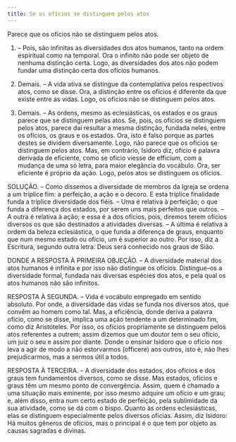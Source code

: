 ```yaml
---
title: Se os ofícios se distinguem pelos atos
---
```


Parece que os ofícios não se distinguem pelos atos.  

1. – Pois, são infinitas as diversidades dos atos humanos, tanto na ordem espiritual como na temporal. Ora o infinito não pode ser objeto de nenhuma distinção certa. Logo, as diversidades dos atos não podem fundar uma distinção certa dos ofícios humanos.  

2. Demais. – A vida ativa se distingue da contemplativa pelos respectivos atos, como se disse. Ora, a distinção entre os ofícios é diferente da que existe entre as vidas. Logo, os ofícios não se distinguem pelos atos.  

3. Demais. – As ordens, mesmo as eclesiásticas, os estados e os graus parece que se distinguem pelas atos. Se, pois, os ofícios se distinguem pelos atos, parece daí resultar a mesma distinção, fundada neles, entre os ofícios, os graus e os estados. Ora, isto é falso porque as partes destes se dividem diversamente. Logo, não parece que os ofícios se distinguem pelos atos.  Mas, em contrário, Isidoro diz, ofício é palavra derivada de eficiente, como se ofício viesse de efficium, com a mudança de uma só letra, para maior elegância do vocábulo. Ora, ser eficiente é próprio da ação. Logo, pelos atos se distinguem os ofícios.  

SOLUÇÃO. – Como dissemos a diversidade de membros da Igreja se ordena a um tríplice fim: a perfeição, a ação e o decoro. E esta tríplice finalidade funda a tríplice diversidade dos fiéis. – Uma é relativa à perfeição; o que funda a diferença dos estados, por serem uns mais perfeitos que outros. – A outra é relativa à ação; e essa é a dos ofícios, pois, diremos terem ofícios diversos os que são destinados a atividades diversas. – A última é relativa à ordem da beleza eclesiástica, o que funda a diferença de graus, enquanto que num mesmo estado ou ofício, um é superior ao outro. Por isso, diz a Escritura, segundo outra letra: Deus será conhecido nos graus de Sião.  

DONDE A RESPOSTA À PRIMEIRA OBJEÇÃO. – A diversidade material dos atos humanos é infinita e por isso não distingue os ofícios. Distingue–os a diversidade formal, fundada nas diversas espécies dos atos, e pela qual os atos humanos não são infinitos.  

RESPOSTA À SEGUNDA. – Vida é vocábulo empregado em sentido absoluto. Por onde, a diversidade das vidas se funda nos diversos atos, que convêm ao homem como tal. Mas, a eficiência, donde deriva a palavra ofício, como se disse, implica uma ação tendente a um determinado fim, como diz Aristóteles. Por isso, os ofícios propriamente se distinguem pelos atos referentes a outrem; assim dizemos que um doutor tem o seu ofício, um juiz o seu e assim por diante. Donde o ensinar Isidoro que o ofício nos leva a agir de modo a não estorvarmos (officere) aos outros, isto é, não lhes prejudicarmos, mas a sermos útil a todos.  

RESPOSTA À TERCEIRA. – A diversidade dos estados, dos ofícios e dos graus tem fundamentos diversos, como se disse. Mas estados, ofícios e graus têm um mesmo ponto de convergência. Assim, quem é chamado a uma situação mais eminente, por isso mesmo adquire um ofício e um grau; e, além disso, entra num certo estado de perfeição, pela sublimidade da sua atividade, como se dá com o bispo. Quanto às ordens eclesiásticas, elas se distinguem especialmente pelos diversos oficias. Assim, diz Isidoro: Há muitos gêneros de ofícios, mas o principal é o que tem por objeto as causas sagradas e divinas.